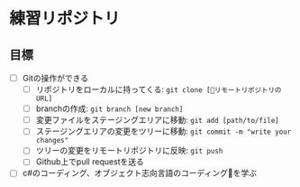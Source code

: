 # 練習リポジトリ
## 目標
- [ ] Gitの操作ができる
  - [ ] リポジトリをローカルに持ってくる: `git clone [リモートリポジトリのURL]`
  - [ ] branchの作成: `git branch [new branch]`
  - [ ] 変更ファイルをステージングエリアに移動: `git add [path/to/file]`
  - [ ] ステージングエリアの変更をツリーに移動: `git commit -m "write your changes"`
  - [ ] ツリーの変更をリモートリポジトリに反映: `git push`
  - [ ] Github上でpull requestを送る
- [ ] c#のコーディング、オブジェクト志向言語のコーディングを学ぶ
